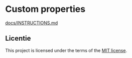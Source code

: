 # Custom properties


 [docs/INSTRUCTIONS.md](docs/INSTRUCTIONS.md)

## Licentie

This project is licensed under the terms of the [MIT license](./LICENSE).
